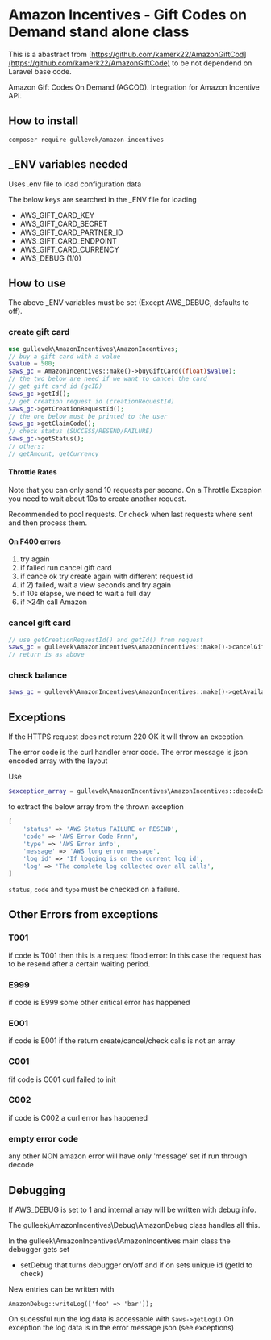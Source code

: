 # Amazon Incentives - Gift Codes on Demand stand alone class

This is a abastract from [https://github.com/kamerk22/AmazonGiftCod](https://github.com/kamerk22/AmazonGiftCode) to be not dependend on Laravel base code.

Amazon Gift Codes On Demand (AGCOD). Integration for Amazon Incentive API.

## How to install

`composer require gullevek/amazon-incentives`

## _ENV variables needed

Uses .env file to load configuration data

The below keys are searched in the _ENV file for loading

* AWS_GIFT_CARD_KEY
* AWS_GIFT_CARD_SECRET
* AWS_GIFT_CARD_PARTNER_ID
* AWS_GIFT_CARD_ENDPOINT
* AWS_GIFT_CARD_CURRENCY
* AWS_DEBUG (1/0)

## How to use

The above _ENV variables must be set (Except AWS_DEBUG, defaults to off).

### create gift card

```php
use gullevek\AmazonIncentives\AmazonIncentives;
// buy a gift card with a value
$value = 500;
$aws_gc = AmazonIncentives::make()->buyGiftCard((float)$value);
// the two below are need if we want to cancel the card
// get gift card id (gcID)
$aws_gc->getId();
// get creation request id (creationRequestId)
$aws_gc->getCreationRequestId();
// the one below must be printed to the user
$aws_gc->getClaimCode();
// check status (SUCCESS/RESEND/FAILURE)
$aws_gc->getStatus();
// others:
// getAmount, getCurrency
```

#### Throttle Rates

Note that you can only send 10 requests per second. On a Throttle Excepion you need to wait about 10s to create another request.

Recommended to pool requests. Or check when last requests where sent and then process them.

#### On F400 errors

1) try again
2) if failed run cancel gift card
3) if cance ok try create again with different request id
4) if 2) failed, wait a view seconds and try again
5) if 10s elapse, we need to wait a full day
6) if >24h call Amazon

### cancel gift card

```php
// use getCreationRequestId() and getId() from request
$aws_gc = gullevek\AmazonIncentives\AmazonIncentives::make()->cancelGiftCard($creation_request_id, $gift_card_id);
// return is as above
```

### check balance

```php
$aws_gc = gullevek\AmazonIncentives\AmazonIncentives::make()->getAvailableFunds();
```

## Exceptions

If the HTTPS request does not return 220 OK it will throw an exception.

The error code is the curl handler error code.
The error message is json encoded array with the layout

Use

```php
$exception_array = gullevek\AmazonIncentives\AmazonIncentives::decodeExceptionMessage($exception_message);
```

to extract the below array from the thrown exception

```php
[
    'status' => 'AWS Status FAILURE or RESEND',
    'code' => 'AWS Error Code Fnnn',
    'type' => 'AWS Error info',
    'message' => 'AWS long error message',
    'log_id' => 'If logging is on the current log id',
    'log' => 'The complete log collected over all calls',
]
```

`status`, `code` and `type` must be checked on a failure.

## Other Errors from exceptions

### T001

if code is T001 then this is a request flood error:
In this case the request has to be resend after a certain waiting period.

### E999

if code is E999 some other critical error has happened

### E001

if code is E001 if the return create/cancel/check calls is not an array

### C001

fif code is C001 curl failed to init

### C002

if code is C002 a curl error has happened

### empty error code

any other NON amazon error will have only 'message' set if run through decode

## Debugging

If AWS_DEBUG is set to 1 and internal array will be written with debug info.

The gulleek\AmazonIncentives\Debug\AmazonDebug class handles all this.

In the gulleek\AmazonIncentives\AmazonIncentives main class the debugger gets set

* setDebug that turns debugger on/off and if on sets unique id (getId to check)

New entries can be written with

`AmazonDebug::writeLog(['foo' => 'bar']);`

On sucessful run the log data is accessable with `$aws->getLog()`
On exception the log data is in the error message json (see exceptions)
